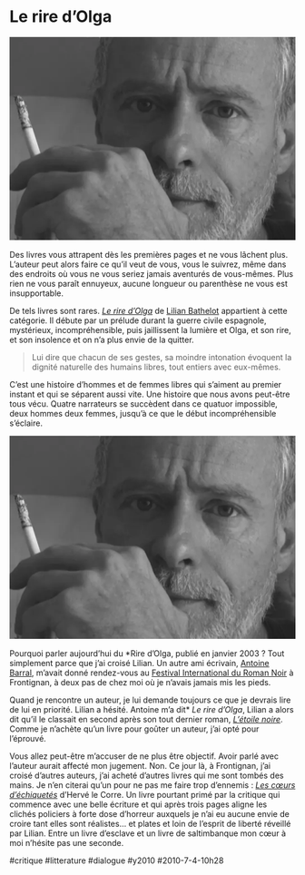 # Le rire d’Olga

![](_i/LBweb_CreditDoudou1.webp)

Des livres vous attrapent dès les premières pages et ne vous lâchent plus. L’auteur peut alors faire ce qu’il veut de vous, vous le suivrez, même dans des endroits où vous ne vous seriez jamais aventurés de vous-mêmes. Plus rien ne vous paraît ennuyeux, aucune longueur ou parenthèse ne vous est insupportable.

De tels livres sont rares. [*Le rire d’Olga*](http://www.amazon.fr/rire-dOlga-Lilian-Bathelot/dp/2864244527/) de [Lilian Bathelot](http://lilian.bathelot.free.fr/) appartient à cette catégorie. Il débute par un prélude durant la guerre civile espagnole, mystérieux, incompréhensible, puis jaillissent la lumière et Olga, et son rire, et son insolence et on n’a plus envie de la quitter.

> Lui dire que chacun de ses gestes, sa moindre intonation évoquent la dignité naturelle des humains libres, tout entiers avec eux-mêmes.

C’est une histoire d’hommes et de femmes libres qui s’aiment au premier instant et qui se séparent aussi vite. Une histoire que nous avons peut-être tous vécu. Quatre narrateurs se succèdent dans ce quatuor impossible, deux hommes deux femmes, jusqu’à ce que le début incompréhensible s’éclaire.

![](_i/LBweb_CreditDoudou1.webp)

Pourquoi parler aujourd’hui du *Rire d’Olga, publié en janvier 2003 ? Tout simplement parce que j’ai croisé Lilian. Un autre ami écrivain, [Antoine Barral](http://www.amazon.fr/Philopyges-I-Conjuration-Patriotes/dp/2354780486/), m’avait donné rendez-vous au [Festival International du Roman Noir](http://www.polar-frontignan.org/) à Frontignan, à deux pas de chez moi où je n’avais jamais mis les pieds.

Quand je rencontre un auteur, je lui demande toujours ce que je devrais lire de lui en priorité. Lilian a hésité. Antoine m’a dit* *Le rire d’Olga*, Lilian a alors dit qu’il le classait en second après son tout dernier roman, [*L’étoile noire*](http://www.amazon.fr/LEtoile-noire-Lilian-Bathelot/dp/2354880774/). Comme je n’achète qu’un livre pour goûter un auteur, j’ai opté pour l’éprouvé.

Vous allez peut-être m’accuser de ne plus être objectif. Avoir parlé avec l’auteur aurait affecté mon jugement. Non. Ce jour là, à Frontignan, j’ai croisé d’autres auteurs, j’ai acheté d’autres livres qui me sont tombés des mains. Je n’en citerai qu’un pour ne pas me faire trop d’ennemis : [*Les cœurs d’échiquetés*](http://www.amazon.fr/Coeurs-d%C3%A9chiquet%C3%A9s-Herv%C3%A9-Corre/dp/2743619694) d’Hervé le Corre. Un livre pourtant primé par la critique qui commence avec une belle écriture et qui après trois pages aligne les clichés policiers à forte dose d’horreur auxquels je n’ai eu aucune envie de croire tant elles sont réalistes… et plates et loin de l’esprit de liberté réveillé par Lilian. Entre un livre d’esclave et un livre de saltimbanque mon cœur à moi n’hésite pas une seconde.

#critique #litterature #dialogue #y2010 #2010-7-4-10h28
